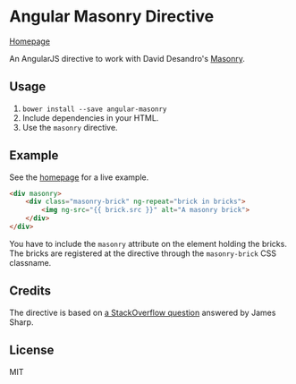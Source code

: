 # Angular Masonry Directive

[Homepage](http://passy.github.io/masonry)

An AngularJS directive to work with David Desandro's [Masonry](http://masonry.desandro.com/).

## Usage

1. `bower install --save angular-masonry`
2. Include dependencies in your HTML.
3. Use the `masonry` directive.

## Example

See the [homepage](http://passy.github.io/masonry) for a live example.

```html
<div masonry>
    <div class="masonry-brick" ng-repeat="brick in bricks">
        <img ng-src="{{ brick.src }}" alt="A masonry brick">
    </div>
</div>
```

You have to include the `masonry` attribute on the element holding the bricks.
The bricks are registered at the directive through the `masonry-brick` CSS
classname.


## Credits

The directive is based on
[a StackOverflow question](http://stackoverflow.com/questions/16504151/masonry-with-angularjs)
answered by James Sharp.

## License

MIT
